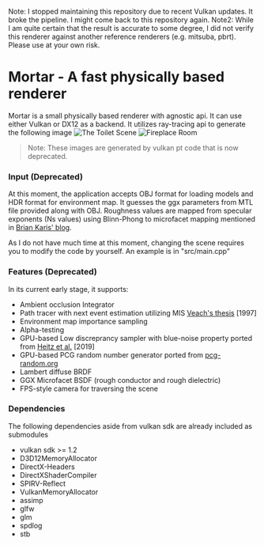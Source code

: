 Note: I stopped maintaining this repository due to recent Vulkan updates. It broke the pipeline. I might come back to this repository again.
Note2: While I am quite certain that the result is accurate to some degree, I did not verify this renderer against another reference renderers (e.g. mitsuba, pbrt). Please use at your own risk.

# Mortar - A fast physically based renderer

Mortar is a small physically based renderer with agnostic api. It can use either Vulkan or DX12 as a backend. It utilizes ray-tracing api to generate the following image
![The Toilet Scene](https://raw.githubusercontent.com/jamornsriwasansak/vulkan-mortar/master/readme/toilet.jpg)
![Fireplace Room](https://raw.githubusercontent.com/jamornsriwasansak/vulkan-mortar/master/readme/fireplace.jpg)
> Note: These images are generated by vulkan pt code that is now deprecated.

### Input (Deprecated)
At this moment, the application accepts OBJ format for loading models and HDR format for environment map.
It guesses the ggx parameters from MTL file provided along with OBJ.
Roughness values are mapped from specular exponents (Ns values) using Blinn-Phong to microfacet mapping mentioned in [Brian Karis' blog](http://graphicrants.blogspot.com/2013/08/specular-brdf-reference.html).

As I do not have much time at this moment, changing the scene requires you to modify the code by yourself.
An example is in "src/main.cpp"

### Features (Deprecated)
In its current early stage, it supports:
* Ambient occlusion Integrator
* Path tracer with next event estimation utilizing MIS [Veach's thesis](https://graphics.stanford.edu/papers/veach_thesis) \[1997]
* Environment map importance sampling
* Alpha-testing
* GPU-based Low discreprancy sampler with blue-noise property ported from [Heitz et al.](https://eheitzresearch.wordpress.com/762-2/) \[2019]
* GPU-based PCG random number generator ported from [pcg-random.org](https://www.pcg-random.org/)
* Lambert diffuse BRDF
* GGX Microfacet BSDF (rough conductor and rough dielectric)
* FPS-style camera for traversing the scene

### Dependencies
The following dependencies aside from vulkan sdk are already included as submodules
* vulkan sdk >= 1.2
* D3D12MemoryAllocator
* DirectX-Headers
* DirectXShaderCompiler
* SPIRV-Reflect
* VulkanMemoryAllocator
* assimp
* glfw
* glm
* spdlog
* stb
